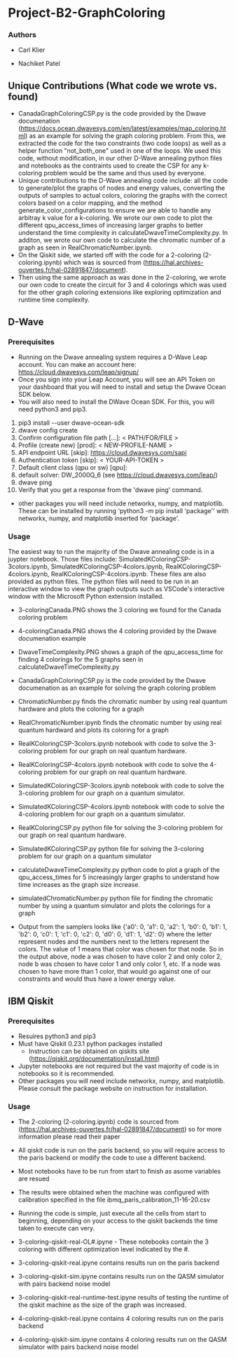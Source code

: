 # Project-B2-GraphColoring

### Authors
* Carl Klier

* Nachiket Patel

## Unique Contributions (What code we wrote vs. found)
* CanadaGraphColoringCSP.py is the code provided by the Dwave documenation (https://docs.ocean.dwavesys.com/en/latest/examples/map_coloring.html) as an example for solving the graph coloring problem. From this, we extracted the code for the two constraints (two code loops) as well as a helper function "not_both_one" used in one of the loops. We used this code, without modification, in our other D-Wave annealing python files and notebooks as the contraints used to create the CSP for any k-coloring problem would be the same and thus used by everyone. 
* Unique contributions to the D-Wave annealing code include: all the code to generate/plot the graphs of nodes and energy values, converting the outputs of samples to actual colors, coloring the graphs with the correct colors based on a color mapping, and the method generate_color_configurations to ensure we are able to handle any arbitray k value for a k-coloring. We wrote our own code to plot the different qpu_access_times of increasing larger graphs to better understand the time complexity in calculateDwaveTimeComplexity.py. In additon, we wrote our own code to calculate the chromatic number of a graph as seen in RealChromaticNumber.ipynb.
* On the Qiskit side, we started off with the code for a 2-coloring (2-coloring.ipynb) which was is sourced from (https://hal.archives-ouvertes.fr/hal-02891847/document).
* Then using the same approach as was done in the 2-coloring, we wrote our own code to create the circuit for 3 and 4 colorings which was used for the other graph coloring extensions like exploring optimization and runtime time complexity.

## D-Wave
### Prerequisites

* Running on the Dwave annealing system requires a D-Wave Leap account. You can make an account here: https://cloud.dwavesys.com/leap/signup/
* Once you sign into your Leap Account, you will see an API Token on your dashboard that you will need to install and setup the Dwave Ocean SDK below.
* You will also need to install the DWave Ocean SDK. For this, you will need python3 and pip3.
1.  pip3 install --user dwave-ocean-sdk
2.  dwave config create
3. Confirm configuration file path [...]: < PATH/FOR/FILE >
4. Profile (create new) [prod]: < NEW-PROFILE-NAME >
5. API endpoint URL [skip]: https://cloud.dwavesys.com/sapi
6. Authentication token [skip]: < YOUR-API-TOKEN >
7. Default client class (qpu or sw) [qpu]:
8. default solver: DW_2000Q_6 (see https://cloud.dwavesys.com/leap/)
9. dwave ping
10. Verify that you get a response from the 'dwave ping' command.

* other packages you will need include networkx, numpy, and matplotlib. These can be installed by running 'python3 -m pip install 'package'' with networkx, numpy, and matplotlib inserted for 'package'. 

### Usage
The easiest way to run the majority of the Dwave annealing code is in a juypter notebook. Those files include: SimulatedKColoringCSP-3colors.ipynb, SimulatedKColoringCSP-4colors.ipynb, RealKColoringCSP-4colors.ipynb, RealKColoringCSP-4colors.ipynb. These files are also provided as python files. The python files will need to be run in an interactive window to view the graph outputs such as VSCode's interactive window with the Microsoft Python extension installed.

* 3-coloringCanada.PNG shows the 3 coloring we found for the Canada coloring problem
* 4-coloringCanada.PNG shows the 4 coloring provided by the Dwave documenation example
* DwaveTimeComplexity.PNG shows a graph of the qpu_access_time for finding 4 colorings for the 5 graphs seen in calculateDwaveTimeComplexity.py
* CanadaGraphColoringCSP.py is the code provided by the Dwave documenation as an example for solving the graph coloring problem
* ChromaticNumber.py finds the chromatic number by using real quantum hardware and plots the coloring for a graph
* RealChromaticNumber.ipynb finds the chromatic number by using real quantum hardward and plots its coloring for a graph
* RealKColoringCSP-3colors.ipynb notebook with code to solve the 3-coloring problem for our graph on real quantum hardware.
* RealKColoringCSP-4colors.ipynb notebook with code to solve the 4-coloring problem for our graph on real quantum hardware.
* SimulatedKColoringCSP-3colors.ipynb notebook with code to solve the 3-coloring problem for our graph on a quantum simulator.
* SimulatedKColoringCSP-4colors.ipynb notebook with code to solve the 4-coloring problem for our graph on a quantum simulator.
* RealKColoringCSP.py python file for solving the 3-coloring problem for our graph on real quantum hardware. 
* SimulatedKColoringCSP.py python file for solving the 3-coloring problem for our graph on a quantum simulator
* calculateDwaveTimeComplexity.py python code to plot a graph of the qpu_access_times for 5 increasingly larger graphs to understand how time increases as the graph size increase.
* simulatedChromaticNumber.py python file for finding the chromatic number by using a quantum simulator and plots the colorings for a graph


* Output from the samplers looks like {'a0': 0, 'a1': 0, 'a2': 1, 'b0': 0, 'b1': 1, 'b2': 0, 'c0': 1, 'c1': 0, 'c2': 0, 'd0': 0, 'd1': 1, 'd2': 0} where the letter represent nodes and the numbers next to the letters represent the colors. The value of 1 means that color was chosen for that node. So in the output above, node a was chosen to have color 2 and only color 2, node b was chosen to have color 1 and only color 1, etc. If a node was chosen to have more than 1 color, that would go against one of our constraints and would thus have a lower energy value.  
 

## IBM Qiskit
### Prerequisites
* Resuires python3 and pip3
* Must have Qiskit 0.23.1 python packages installed
  * Instruction can be obtained on qiskits site (https://qiskit.org/documentation/install.html)
* Jupyter notebooks are not required but the vast majority of code is in notebooks so it is recommended.
* Other packages you will need include networkx, numpy, and matplotlib. Please consult the package website on instruction for installation.

### Usage
* The 2-coloring (2-coloring.ipynb) code is sourced from (https://hal.archives-ouvertes.fr/hal-02891847/document) so for more information please read their paper
* All qiskit code is run on the paris backend, so you will require access
  to the paris backend or modify the code to use a different backend.
* Most notebooks have to be run from start to finish as asome variables are
  resued
* The results were obtained when the machine was configured with calibration specified in the file ibmq_paris_calibration_11-16-20.csv
* Running the code is simple, just execute all the cells from start to beginning, depending on your access to the qiskit backends the time taken to execute can very.

* 3-coloring-qiskit-real-OL#.ipyne - These notebooks contain the 3 coloring with different optimization level indicated by the #.
* 3-coloring-qiskit-real.ipyne contains results run on the paris backend
* 3-coloring-qiskit-sim.ipyne contains results run on the QASM simulator with pairs backend noise model
* 3-coloring-qiskit-real-runtime-test.ipyne results of testing the runtime of the qiskit machine as the size of the graph was increased.
* 4-coloring-qiskit-real.ipyne contains 4 coloring results run on the paris backend
* 4-coloring-qiskit-sim.ipyne contains 4 coloring results run on the QASM simulator with pairs backend noise model
